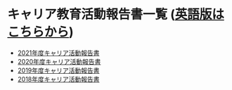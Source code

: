 # キャリア教育活動報告書一覧 ([英語版はこちらから](https://github.com/Career-Educational-Activities/reports))
- [2021年度キャリア活動報告書](./FY2021/)
- [2020年度キャリア活動報告書](./FY2020/)
- [2019年度キャリア活動報告書](./FY2019/)
- [2018年度キャリア活動報告書](./FY2018/)
